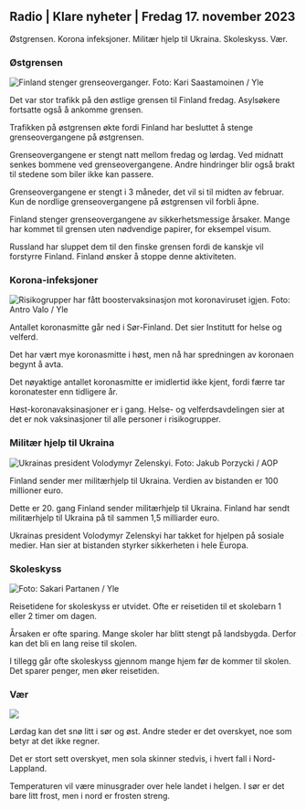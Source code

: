 ## Radio \| Klare nyheter \| Fredag 17. november 2023

Østgrensen. Korona infeksjoner. Militær hjelp til Ukraina. Skoleskyss. Vær.

### Østgrensen

![Finland stenger grenseoverganger. Foto: Kari Saastamoinen / Yle](https://images.cdn.yle.fi/image/upload/c_crop,h_2908,w_5178,x_0,y_0/ar_1.7777777777777777,c_fill,g_faces,h_2_01,w_pr.q_auto:eco/f_auto/fl_lossy/v1699908616/39-1200025655285565477b)

Det var stor trafikk på den østlige grensen til Finland fredag. Asylsøkere fortsatte også å ankomme grensen.

Trafikken på østgrensen økte fordi Finland har besluttet å stenge grenseovergangene på østgrensen.

Grenseovergangene er stengt natt mellom fredag og lørdag. Ved midnatt senkes bommene ved grenseovergangene. Andre hindringer blir også brakt til stedene som biler ikke kan passere.

Grenseovergangene er stengt i 3 måneder, det vil si til midten av februar. Kun de nordlige grenseovergangene på østgrensen vil forbli åpne.

Finland stenger grenseovergangene av sikkerhetsmessige årsaker. Mange har kommet til grensen uten nødvendige papirer, for eksempel visum.

Russland har sluppet dem til den finske grensen fordi de kanskje vil forstyrre Finland. Finland ønsker å stoppe denne aktiviteten.

### Korona-infeksjoner

![Risikogrupper har fått boostervaksinasjon mot koronaviruset igjen. Foto: Antro Valo / Yle](https://images.cdn.yle.fi/image/upload/c_crop,h_3247,w_5773,x_0,y_601/ar_1.7777777777777777,c_fill,g_faces,h_6270,0_prq_auto:eco/f_auto/fl_lossy/v1699867130/39-11997076551e51acfff3)

Antallet koronasmitte går ned i Sør-Finland. Det sier Institutt for helse og velferd.

Det har vært mye koronasmitte i høst, men nå har spredningen av koronaen begynt å avta.

Det nøyaktige antallet koronasmitte er imidlertid ikke kjent, fordi færre tar koronatester enn tidligere år.

Høst-koronavaksinasjoner er i gang. Helse- og velferdsavdelingen sier at det er nok vaksinasjoner til alle personer i risikogrupper.

### Militær hjelp til Ukraina

![Ukrainas president Volodymyr Zelenskyi. Foto: Jakub Porzycki / AOP](https://images.cdn.yle.fi/image/upload/c_crop,h_1393,w_2477,x_0,y_0/ar_1.7777777777777777,c_fill,g_faces,h_6201,w_dpr/q_auto:eco/f_auto/fl_lossy/v1696579988/39-1182210651fc13097ccb)

Finland sender mer militærhjelp til Ukraina. Verdien av bistanden er 100 millioner euro.

Dette er 20. gang Finland sender militærhjelp til Ukraina. Finland har sendt militærhjelp til Ukraina på til sammen 1,5 milliarder euro.

Ukrainas president Volodymyr Zelenskyi har takket for hjelpen på sosiale medier. Han sier at bistanden styrker sikkerheten i hele Europa.

### Skoleskyss

![ Foto: Sakari Partanen / Yle](https://images.cdn.yle.fi/image/upload/c_crop,h_1494,w_2655,x_0,y_0/ar_1.7777777777777777,c_fill,g_faces,h_670,.wdpr.0/q_auto:eco/f_auto/fl_lossy/v1677057284/39-107608063f5dc988d5c3)

Reisetidene for skoleskyss er utvidet. Ofte er reisetiden til et skolebarn 1 eller 2 timer om dagen.

Årsaken er ofte sparing. Mange skoler har blitt stengt på landsbygda. Derfor kan det bli en lang reise til skolen.

I tillegg går ofte skoleskyss gjennom mange hjem før de kommer til skolen. Det sparer penger, men øker reisetiden.

### Vær

![](https://images.cdn.yle.fi/image/upload/c_crop,h_1080,w_1919,x_0,y_0/ar_1.77777777777777777,c_fill,g_faces,h_675,w_1200:e/qrf_auto/fl_lossy/v1700238427/39-120255565579437e32dc)

Lørdag kan det snø litt i sør og øst. Andre steder er det overskyet, noe som betyr at det ikke regner.

Det er stort sett overskyet, men sola skinner stedvis, i hvert fall i Nord-Lappland.

Temperaturen vil være minusgrader over hele landet i helgen. I sør er det bare litt frost, men i nord er frosten streng.